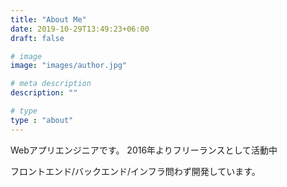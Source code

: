 ```yaml
---
title: "About Me"
date: 2019-10-29T13:49:23+06:00
draft: false

# image
image: "images/author.jpg"

# meta description
description: ""

# type
type : "about"
---
```


Webアプリエンジニアです。
2016年よりフリーランスとして活動中

フロントエンド/バックエンド/インフラ問わず開発しています。
